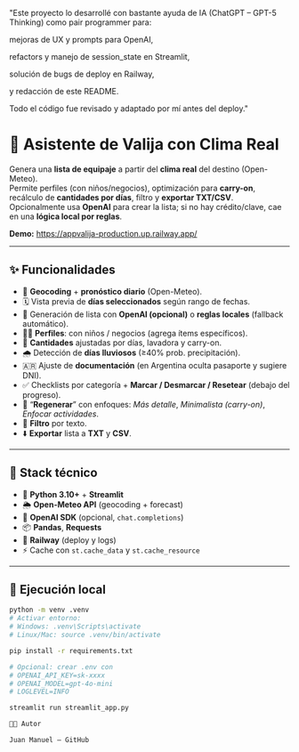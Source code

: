 "Este proyecto lo desarrollé con bastante ayuda de IA (ChatGPT – GPT-5 Thinking) como pair programmer para:

mejoras de UX y prompts para OpenAI,

refactors y manejo de session_state en Streamlit,

solución de bugs de deploy en Railway,

y redacción de este README.

Todo el código fue revisado y adaptado por mí antes del deploy."




# 🧳 Asistente de Valija con Clima Real
Genera una **lista de equipaje** a partir del **clima real** del destino (Open-Meteo).  
Permite perfiles (con niños/negocios), optimización para **carry-on**, recálculo de **cantidades por días**, filtro y **exportar TXT/CSV**.  
Opcionalmente usa **OpenAI** para crear la lista; si no hay crédito/clave, cae en una **lógica local por reglas**.

**Demo:** https://appvalija-production.up.railway.app/

---

## ✨ Funcionalidades

- 🔎 **Geocoding** + **pronóstico diario** (Open-Meteo).
- 🗓️ Vista previa de **días seleccionados** según rango de fechas.
- 🧠 Generación de lista con **OpenAI (opcional)** o **reglas locales** (fallback automático).
- 👶👔 **Perfiles**: con niños / negocios (agrega ítems específicos).
- 🧦 **Cantidades** ajustadas por días, lavadora y carry-on.
- 🌧️ Detección de **días lluviosos** (≥40% prob. precipitación).
- 🇦🇷 Ajuste de **documentación** (en Argentina oculta pasaporte y sugiere DNI).
- ✅ Checklists por categoría + **Marcar / Desmarcar / Resetear** (debajo del progreso).
- 🔁 “**Regenerar**” con enfoques: *Más detalle*, *Minimalista (carry-on)*, *Enfocar actividades*.
- 🔎 **Filtro** por texto.
- ⬇️ **Exportar** lista a **TXT** y **CSV**.

---

## 🧰 Stack técnico

- 🐍 **Python 3.10+** + **Streamlit**
- 🌦 **Open-Meteo API** (geocoding + forecast)
- 🤖 **OpenAI SDK** (opcional, `chat.completions`)
- 📦 **Pandas**, **Requests**
- 🚀 **Railway** (deploy y logs)
- ⚡ Cache con `st.cache_data` y `st.cache_resource`

---

## 🚀 Ejecución local

```bash
python -m venv .venv
# Activar entorno:
# Windows: .venv\Scripts\activate
# Linux/Mac: source .venv/bin/activate

pip install -r requirements.txt

# Opcional: crear .env con
# OPENAI_API_KEY=sk-xxxx
# OPENAI_MODEL=gpt-4o-mini
# LOGLEVEL=INFO

streamlit run streamlit_app.py

🧑‍💻 Autor

Juan Manuel — GitHub


